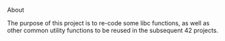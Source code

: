 About

The purpose of this project is to re-code some libc functions, as well as other common utility functions to be reused in the subsequent 42 projects.
